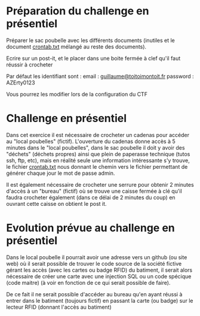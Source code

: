 Préparation du challenge en présentiel
======================================
Préparer le sac poubelle avec les différents documents (inutiles et le document [crontab.txt](crontab.txt) mélangé au reste des documents).

Ecrire sur un post-it, et le placer dans une boite fermée à clef qu'il faut réussir à crocheter

Par défaut les identifiant sont :
email : guillaume@toitoimontoit.fr
password : AZErty0123

Vous pourrez les modifier lors de la configuration du CTF


Challenge en présentiel
=======================
Dans cet exercice il est nécessaire de crocheter un cadenas pour accéder au "local poubelles" (fictif).
L'ouverture du cadenas  donne accès à 5 minutes dans le "local poubelles", 
dans le sac poubelle il doit y avoir des "déchets" (déchets propres) ainsi que plein de paperasse technique (tutos ssh, ftp, etc), 
mais en réalité seule une information intéressante s'y trouve, le fichier [crontab.txt](crontab.txt) nous donnant le chemin vers le fichier permettant
de générer chaque jour le mot de passe admin.

Il est également nécessaire de crocheter une serrure pour obtenir 2 minutes d'accès à un "bureau" (fictif) 
où se trouve une caisse fermée à clé qu'il faudra crocheter également (dans ce délai de 2 minutes du coup) en ouvrant cette caisse on obtient le post it.



Evolution prévue au challenge en présentiel
===========================================
Dans le local poubelle il pourrait avoir une adresse vers un github (ou site web) où il serait possible de trouver le code source de la société 
fictive gérant les accès (avec les cartes ou badge RFID) du batiment, il serait alors nécessaire de créer une carte avec une injection SQL 
ou un code spécique (code maitre) (à voir en fonction de ce qui serait possible de faire).

De ce fait il ne serait possible d'accéder au bureau qu'en ayant réussi à entrer dans le batiment (toujours fictif) en passant la carte (ou badge) sur le lecteur RFID (donnant l'accès au batiment)

